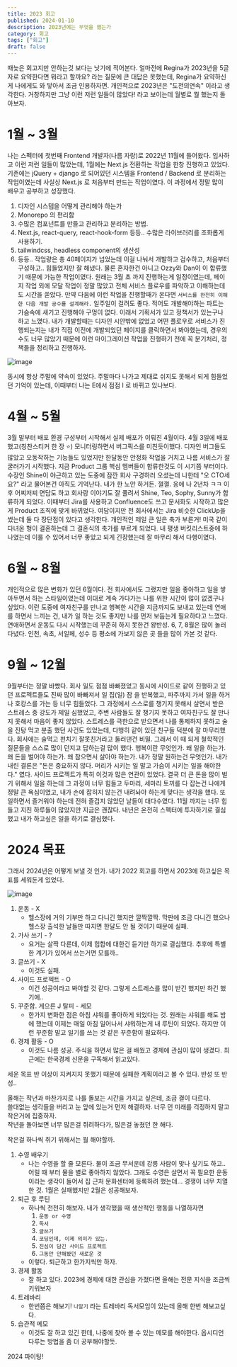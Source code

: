 ```yaml
---
title: 2023 회고
published: 2024-01-10
description: 2023년에는 무엇을 했는가
category: 회고
tags: ["회고"]
draft: false
---
```


때늦은 회고지만 안하는것 보다는 낫기에 적어본다.
얼마전에 Regina가 2023년을 5글자로 요약한다면 뭐라고 할까요? 라는 질문에 큰 대답은 못했는데, Regina가 요약하신게 나에게도 와 닿아서 조금 인용하자면.
개인적으로 2023년은 "도전의연속" 이라고 생각한다. 거창하지만 그냥 이런 저런 일들이 많았다! 라고 보이는데 월별로 뭘 했는지 돌아보자.


# 1월 ~ 3월

나는 스펙터에 첫번째 Frontend 개발자(나름 자랑)로 2022년 11월에 들어왔다.
입사하고 이런 저런 일들이 많았는데, 1월에는 Next.js 전환하는 작업을 한창 진행하고 있었다.
기존에는 jQuery + django 로 되어있던 시스템을 Frontend / Backend 로 분리하는 작업이였는데 사실상 Next.js 로 처음부터 만드는 작업이였다.
이 과정에서 정말 많이 배우고 공부하고 성장했다. 

1. 디자인 시스템을 어떻게 관리해야 하는가 
2. Monorepo 의 편리함
3. 수많은 컴포넌트를 만들고 관리하고 분리하는 방법.
4. Next.js, react-query, react-hook-form 등등.. 수많은 라이브러리를 조화롭게 사용하기.
5. tailwindcss, headless component의 생산성
6. 등등..
   작업량은 총 40페이지가 넘었는데 이걸 나눠서 개발하고 검수하고, 처음부터 구성하고.. 힘들었지만 잘 해냈다.
   물론 혼자한건 아니고 Ozzy와 Dan이 이 합류했기 때문에 가능한 작업이였다.
   원래는 3월 초 까지 진행하는게 일정이였는데, 페이지 작업 외에 모달 작업이 정말 많았고 전체 서비스 플로우를 파악하고 이해하는데도 시간을 쏟았다. 만약 다음에 이런 작업을 진행할때가 온다면 `서비스를 완전히 이해한 다음 개발 공수를 설계해라.` 일주일이 걸려도 좋다. 적어도 개발해야하는 파트는 가슴속에 새기고 진행해야 구멍이 없다. 이래서 기획서가 있고 정책서가 있는구나 하고 느꼈다. 내가 개발할때는 디자인 시안밖에 없었고 어떤 플로우로 서비스가 진행되는지는 내가 직접 이전에 개발되었던 페이지를 클릭하면서 봐야했는데, 경우의수도 너무 많았기 때문에 이런 마이그레이션 작업을 진행하기 전에 꼭 분기처리, 정책들을 정리하고 진행하자.
   
![image](https://ddinglog-image.s3.ap-northeast-2.amazonaws.com/2024-1-24/6463e19d09badb2520821f30396d01b1.png)

동시에 항상 주말에 약속이 있었다. 주말마다 나가고 제대로 쉬지도 못해서 되게 힘들었던 기억이 있는데, 이때부터 나는  E에서 점점 I 로 바뀌고 있나보다. 

# 4월 ~ 5월

3월 말부터 배포 환경 구성부터 시작해서 실제 배포가 이뤄진 4월이다.
4월 3일에 배포했고(칭찬스티커 한 장 ⭐️) 모니터링하면서 버그픽스를 미친듯이했다. 디자인 버그들도 많았고 오동작하는 기능들도 있었지만 한달동안 안정화 작업을 거치고 나름 서비스가 잘 굴러가기 시작했다.
지금 Product 그룹 핵심 멤버들이 합류한것도 이 시기쯤 부터이다. 수장인 Shine이 야근하고 있는 도중에 잠깐 회사 구경하러 오셨는데 나한테 "오 CTO세요?" 라고 물어본건 아직도 기억난다. 내가 한 노안 하거든. 껄껄. 응애 나 2년차 ㅋㅋ
이후 어찌저찌 면담도 하고 회사랑 이야기도 잘 풀려서 Shine, Teo, Sophy, Sunny가 합류하게 되었다. 이때부터 Jira를 사용하고 Confluence도 쓰고 문서화도 시작하고 많은게 Product 조직에 맞게 바뀌었다. 여담이지만 전 회사에서는 Jira 비슷한 ClickUp을 썼는데 둘 다 장단점이 있다고 생각한다.
개인적인 제일 큰 일은 축가 부른거!
미국 같이 다녀온 형이 결혼하는데 그 결혼식의 축가를 부르게 되었다. 내 평생 버킷리스트중에 하나였는데 이룰 수 있어서 너무 좋았고 되게 긴장했는데 잘 마무리 해서 다행이였다.

# 6월 ~ 8월
개인적으로 많은 변화가 있던 6월이다.
전 회사에서도 그랬지만 일을 좋아하고 일을 쌓아두면서 하는 스타일이였는데 이대로 계속 가다가는 나를 위한 시간이 많이 없겠구나 싶었다.
이런 도중에 여자친구를 만나고 행복한 시간을 지금까지도 보내고 있는데 연애를 하면서 느끼는 건, 내가 일 하는 것도 좋지만 나를 먼저 보듬는게 필요하다고 느꼈다. 연애하면서 운동도 다시 시작했는데 꾸준히 하지 못한건 왕반성. 6, 7, 8월은 많이 놀러다녔다. 인천, 속초, 서일페, 성수 등 평소에 가보지 않은 곳 들을 많이 가본 것 같다.

# 9월 ~ 12월
9월부터는 정말 바빴다. 회사 일도 점점 바빠졌었고 동시에 사이드로 같이 진행하고 있던 프로젝트들도 진짜 많이 바빠져서 일 집(일) 잠 을 반복했고, 파주까지 가서 일을 하거나 호캉스를 가는 등 너무 힘들었다. 그 과정에서 스스로를 챙기지 못해서 살면서 받은 스트레스 중 강도가 제일 심했었고, 주변 사람들도 잘 챙기지 못하고 여자친구도 잘 만나지 못해서 마음이 좋지 않았다. 
스트레스를 극한으로 받으면서 나를 통제하지 못하고 술을 진탕 먹고 분출 했던 사건도 있었는데, 다행히 같이 있던 친구들 덕분에 잘 마무리했다. 회사에는 술먹고 펀치기 잘못친거라고 둘러댄건 비밀.
그래서 이 때 되게 철학적인 질문들을 스스로 많이 던지고 답하는걸 많이 했다.
행복이란 무엇인가. 왜 일을 하는가. 왜 돈을 벌어야 하는가.
왜 참으면서 살아야 하는가. 내가 정말 원하는건 무엇인가.
내가 내린 결론은 "돈은 중요하지 않다. 머리가 시키는 일 말고 가슴이 시키는 일을 해야한다." 였다.
사이드 프로젝트가 특히 이것과 많은 연관이 있었다. 결국 더 큰 돈을 많이 벌기 위해서 일을 하는데 그 과정이 너무 힘들고 두마리, 세마리 토끼를 다 잡는건 나에게 정말 큰 욕심이였고, 내가 손에 잡히지 않는건 내려놔야 하는게 맞다는 생각을 했다. 또 일하면서 즐거워야 하는데 전혀 즐겁지 않았던 날들이 대다수였다. 11월 까지는 너무 힘들고 지친 하루들이 많았지만 지금은 괜찮다. 내년은 온전히 스펙터에 투자하기로 결심했고 내가 하고싶은 일을 하기로 결심했다.

# 2024 목표

그래서 2024년은 어떻게 보낼 것 인가.
내가 2022 회고를 하면서 2023에 하고싶은 목표를 세워둔게 있었다.

![image](https://ddinglog-image.s3.ap-northeast-2.amazonaws.com/2024-1-24/7e9038cd4792f0aeea2c8f2c35392f6d.png)

1. 운동 - X
	- 헬스장에 거의 기부만 하고 다니긴 했지만 깔짝깔짝. 막판에 조금 다니긴 했으나 헬스장 출석한 날들만 따지면 한달도 안 될 것이기 때문에 실패.
2. 가사 쓰기 - ?
	-  요거는 살짝 다른데, 이제 힙합에 대한건 듣기만 하기로 결심했다. 추후에 특별한 계기가 있어서 쓰는거면 모를까..
1. 글쓰기 - X
	-  이것도 실패.
2. 사이드 프로젝트 - O
	- 이건 성공이라고 봐야할 것 같다. 그렇게 스트레스를 많이 받긴 했지만 하긴 했기에..
3. 꾸준함. 게으른 J 탈피 - 세모
	- 한가지 변화한 점은 아침 샤워를 좋아하게 되었다는 것. 원래는 샤워를 해도 밤에 했는데 이제는 매일 아침 일어나서 샤워하는게 내 루틴이 되었다. 하지만 이런 꾸준함 말고 일기를 쓰는 것 같은 꾸준함이 필요하다.
4. 경제 활동 - O
	- 이것도 나름 성공. 주식을 하면서 많은 걸 배웠고 경제에 관심이 많이 생겼다. 최근에는 한국경제 신문을 구독해서 읽고있다.

세운 목표 반 이상이 지켜지지 못했기 때문에 실패한 계획이라고 볼 수 있다.
반성 또 반성..

올해는 작년과 마찬가지로 나를 돌보는 시간을 가지고 싶은데, 조금 결이 다르다.  
쓸대없는 생각들을 버리고 눈 앞에 있는거 먼저 해결하자. 너무 먼 미래를 걱정하지 말고 작은거에 집중하자.  
작년을 돌아보면 너무 많은걸 쥐려하다가, 많은걸 놓쳤던 한 해다.

작은걸 하나씩 쥐기 위해서는 뭘 해야할까.

1.  수영 배우기
    -   나는 수영을 할 줄 모른다. 물이 조금 무서운데 강릉 사람이 맞나 싶기도 하고.. 어릴 때 부터 물을 별로 좋아하지 않았다. 그래도 수영은 살면서 꼭 필요한 운동이라는 생각이 들어서 집 근처 문화센터에 등록하려 했는데... 경쟁이 너무 치열한 것. 1월은 실패했지만 2월은 성공해보자.
2.  퇴근 후 루틴
    -   하나씩 천천히 해보자. 내가 생각했을 때 생산적인 행동을 나열하자면
        1.  `운동 or 수영`
        2.  `독서`
        3.  `글쓰기`
        4.  `코딩인데, 이제 의미가 있는.`
        5.  `진심이 담긴 사이드 프로젝트`
        6.  `그동안 안해봤던 새로운 것`
    -   이렇다. 퇴근하고 한가지씩만 하자.
3.  경제 활동
    -   잘 하고 있다. 2023에 경제에 대한 관심을 가졌다면 올해는 전문 지식을 조금씩 키워보자
4.  트레바리
    -   한번쯤은 해보기! `나알기` 라는 트레바리 독서모임이 있는데 올해 한번 해보고싶다.
5.  습관적 메모
    -   이것도 잘 하고 있긴 한데, 나중에 찾아 볼 수 있는 메모를 해야한다. 옵시디언 다루는 방법을 좀 더 공부해야할듯.

2024 파이팅!
